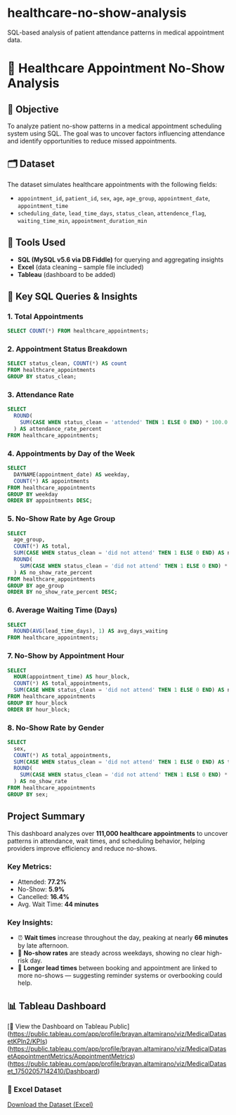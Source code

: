 # healthcare-no-show-analysis
SQL-based analysis of patient attendance patterns in medical appointment data.
# 🏥 Healthcare Appointment No-Show Analysis

## 📌 Objective  
To analyze patient no-show patterns in a medical appointment scheduling system using SQL. The goal was to uncover factors influencing attendance and identify opportunities to reduce missed appointments.

## 🗂 Dataset  
The dataset simulates healthcare appointments with the following fields:  
- `appointment_id`, `patient_id`, `sex`, `age`, `age_group`, `appointment_date`, `appointment_time`  
- `scheduling_date`, `lead_time_days`, `status_clean`, `attendence_flag`, `waiting_time_min`, `appointment_duration_min`

## 🔧 Tools Used  
- **SQL (MySQL v5.6 via DB Fiddle)** for querying and aggregating insights  
- **Excel** (data cleaning – sample file included)
- **Tableau** (dashboard to be added)

## 🧮 Key SQL Queries & Insights  

### 1. Total Appointments  
```sql
SELECT COUNT(*) FROM healthcare_appointments;
```
### 2. Appointment Status Breakdown  
```sql
SELECT status_clean, COUNT(*) AS count
FROM healthcare_appointments
GROUP BY status_clean;
```
### 3. Attendance Rate  
```sql
SELECT
  ROUND(
    SUM(CASE WHEN status_clean = 'attended' THEN 1 ELSE 0 END) * 100.0 / COUNT(*), 2
  ) AS attendance_rate_percent
FROM healthcare_appointments;
```
### 4. Appointments by Day of the Week  
```sql
SELECT 
  DAYNAME(appointment_date) AS weekday,
  COUNT(*) AS appointments
FROM healthcare_appointments
GROUP BY weekday
ORDER BY appointments DESC;
```
### 5. No-Show Rate by Age Group  
```sql
SELECT 
  age_group,
  COUNT(*) AS total,
  SUM(CASE WHEN status_clean = 'did not attend' THEN 1 ELSE 0 END) AS no_shows,
  ROUND(
    SUM(CASE WHEN status_clean = 'did not attend' THEN 1 ELSE 0 END) * 100.0 / COUNT(*), 2
  ) AS no_show_rate_percent
FROM healthcare_appointments
GROUP BY age_group
ORDER BY no_show_rate_percent DESC;
```
### 6. Average Waiting Time (Days)  
```sql
SELECT 
  ROUND(AVG(lead_time_days), 1) AS avg_days_waiting
FROM healthcare_appointments;
```
### 7. No-Show by Appointment Hour  
```sql
SELECT 
  HOUR(appointment_time) AS hour_block,
  COUNT(*) AS total_appointments,
  SUM(CASE WHEN status_clean = 'did not attend' THEN 1 ELSE 0 END) AS no_shows
FROM healthcare_appointments
GROUP BY hour_block
ORDER BY hour_block;
```
### 8. No-Show Rate by Gender  
```sql
SELECT 
  sex,
  COUNT(*) AS total_appointments,
  SUM(CASE WHEN status_clean = 'did not attend' THEN 1 ELSE 0 END) AS total_no_shows,
  ROUND(
    SUM(CASE WHEN status_clean = 'did not attend' THEN 1 ELSE 0 END) * 100.0 / COUNT(*), 2
  ) AS no_show_rate
FROM healthcare_appointments
GROUP BY sex;
```
## Project Summary

This dashboard analyzes over **111,000 healthcare appointments** to uncover patterns in attendance, wait times, and scheduling behavior, helping providers improve efficiency and reduce no-shows.

### Key Metrics:
- Attended: **77.2%**
- No-Show: **5.9%**
- Cancelled: **16.4%**
- Avg. Wait Time: **44 minutes**

### Key Insights:
- ⏰ **Wait times** increase throughout the day, peaking at nearly **66 minutes** by late afternoon.
- 📅 **No-show rates** are steady across weekdays, showing no clear high-risk day.
- 📆 **Longer lead times** between booking and appointment are linked to more no-shows — suggesting reminder systems or overbooking could help.

## 📊 Tableau Dashboard
[🔗 View the Dashboard on Tableau Public]
(https://public.tableau.com/app/profile/brayan.altamirano/viz/MedicalDatasetKPIn2/KPIs)(https://public.tableau.com/app/profile/brayan.altamirano/viz/MedicalDatasetAppointmentMetrics/AppointmentMetrics) 
(https://public.tableau.com/app/profile/brayan.altamirano/viz/MedicalDataset_17502057142410/Dashboard)  

### 📁 Excel Dataset
[Download the Dataset (Excel)](healthcare_appointments_master_A.csv)




